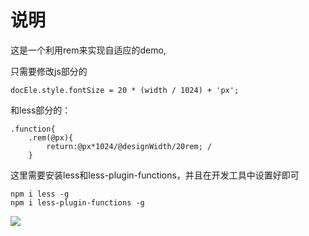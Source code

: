 # 说明

这是一个利用rem来实现自适应的demo,

只需要修改js部分的

    docEle.style.fontSize = 20 * (width / 1024) + 'px';

和less部分的：


	.function{
	    .rem(@px){
	        return:@px*1024/@designWidth/20rem; /
	    }


这里需要安装less和less-plugin-functions，并且在开发工具中设置好即可


	npm i less -g
	npm i less-plugin-functions -g


![](http://i.imgur.com/a2PelUQ.png)